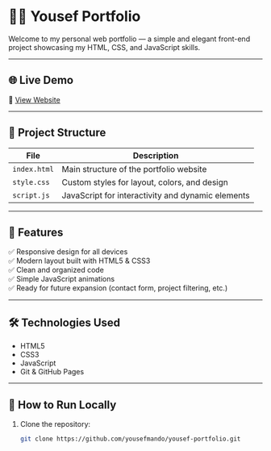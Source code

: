 # 🧑‍💻 Yousef Portfolio

Welcome to my personal web portfolio — a simple and elegant front-end project showcasing my HTML, CSS, and JavaScript skills.

---

## 🌐 Live Demo
🚀 [View Website](https://yousefmando.github.io/yousef-portfolio/)

---

## 📁 Project Structure

| File | Description |
|------|--------------|
| `index.html` | Main structure of the portfolio website |
| `style.css` | Custom styles for layout, colors, and design |
| `script.js` | JavaScript for interactivity and dynamic elements |

---

## 🎨 Features
✅ Responsive design for all devices  
✅ Modern layout built with HTML5 & CSS3  
✅ Clean and organized code  
✅ Simple JavaScript animations  
✅ Ready for future expansion (contact form, project filtering, etc.)

---

## 🛠️ Technologies Used
- HTML5  
- CSS3  
- JavaScript  
- Git & GitHub Pages

---

## 🚀 How to Run Locally

1. Clone the repository:
   ```bash
   git clone https://github.com/yousefmando/yousef-portfolio.git
